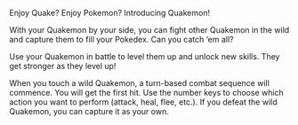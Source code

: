 Enjoy Quake?
Enjoy Pokemon?
Introducing Quakemon!

With your Quakemon by your side, you can fight other Quakemon in the wild and capture them to fill your Pokedex. Can you catch ‘em all?

Use your Quakemon in battle to level them up and unlock new skills. They get stronger as they level up!

When you touch a wild Quakemon, a turn-based combat sequence will commence. You will get the first hit. Use the number keys to choose which action you want to perform (attack, heal, flee, etc.). If you defeat the wild Quakemon, you can capture it as your own.
